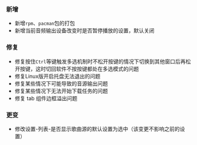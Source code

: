 ### 新增

- 新增`rpm`、`pacman`包的打包
- 新增当前音频输出设备改变时是否暂停播放的设置，默认关闭

### 修复

- 修复按住`Ctrl`等键触发多选机制时不松开按键的情况下切换到其他窗口后再松开按键，这时切回软件不按按键都处在多选模式的问题
- 修复Linux版开启托盘无法退出的问题
- 修复某些情况下可能导致的音源输出问题
- 修复某些情况下无法开始下载任务的问题
- 修复 tab 组件边框溢出问题

### 更变

- 修改设置-列表-是否显示歌曲源的默认设置为选中（该变更不影响之前的设置）
